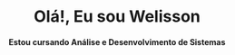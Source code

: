 <div align="center">
<h1 align="center">Olá!, Eu sou Welisson</h1>
<h4 align="center">Estou cursando Análise e Desenvolvimento de Sistemas</h4>
</div>


